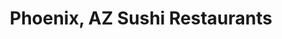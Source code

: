 ---
layout: city
title: Phoenix, AZ Sushi Restaurants
permalink: /arizona/phoenix/
stateAbbr: AZ
stateName: Arizona
cityName: Phoenix

---
